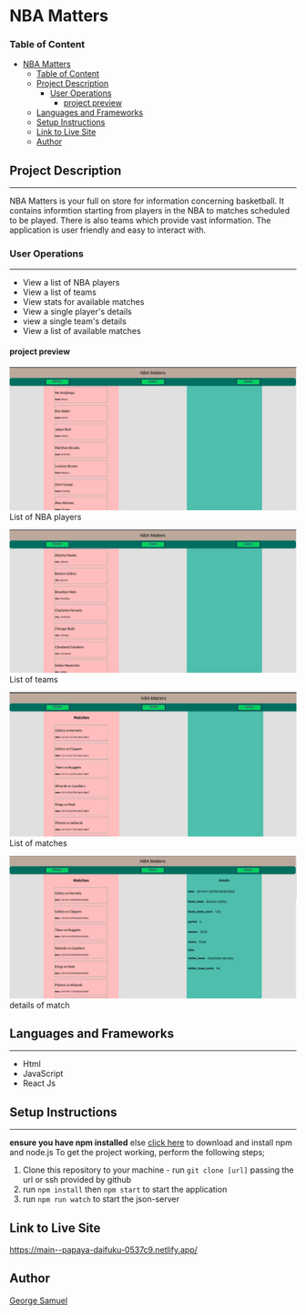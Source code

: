 # NBA Matters

### Table of Content
- [NBA Matters](#nba-matters)
    - [Table of Content](#table-of-content)
  - [Project Description](#project-description)
    - [User Operations](#user-operations)
      - [project preview](#project-preview)
  - [Languages and Frameworks](#languages-and-frameworks)
  - [Setup Instructions](#setup-instructions)
  - [Link to Live Site](#link-to-live-site)
  - [Author](#author)

## Project Description
----------
NBA Matters is your full on store for information concerning basketball. It contains informtion starting from players in the NBA to matches scheduled to be played. There is also teams which provide vast information. The application is user friendly and easy to interact with.

### User Operations
----------
- View a list of NBA players
- View a list of teams
- View stats for available matches
- View a single player's details
- view a single team's details
- View a list of available matches

#### project preview
![List of NBA players](./public/Assets/players.png)
List of NBA players

![List of teams](./public/Assets/teams.png)
List of teams

![List of matches](./public/Assets/matches.png)
List of matches

![details of match](./public/Assets/singleMtachdetails.png)
details of match

## Languages and Frameworks
----------
- Html
- JavaScript
- React Js


## Setup Instructions
----------
**ensure you have npm installed** else [click here](https://docs.npmjs.com/downloading-and-installing-node-js-and-npm) to download and install npm and node.js
To get the project working, perform the following steps;
  1. Clone this repository to your machine
    - run `git clone [url]` passing the url or ssh provided by github
  2. run `npm install` then `npm start` to start the application
  3. run `npm run watch` to start the json-server

## Link to Live Site
https://main--papaya-daifuku-0537c9.netlify.app/


## Author
[George Samuel](https://www.linkedin.com/in/george-samuel-504125222)
 
